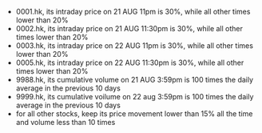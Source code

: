 - 0001.hk, its intraday price on 21 AUG 11pm is 30%, while all other times lower than 20% 
- 0002.hk, its intraday price on 21 AUG 11:30pm is 30%, while all other times lower than 20% 
- 0003.hk, its intraday price on 22 AUG 11pm is 30%, while all other times lower than 20% 
- 0005.hk, its intraday price on 22 AUG 11:30pm is 30%, while all other times lower than 20% 
- 9988.hk, its cumulative volume on 21 AUG 3:59pm is 100 times the daily average in the previous 10 days 
- 9999.hk, its cumulative voilume on 22 aug 3:59pm is 100 times the daily average in the previous 10 days
- for all other stocks, keep its price movement lower than 15% all the time and volume less than 10 times 